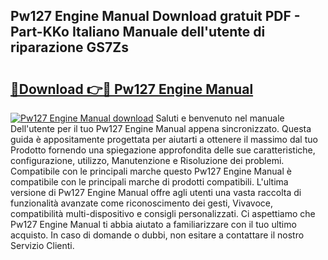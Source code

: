 ## Pw127 Engine Manual Download gratuit PDF - Part-KKo Italiano Manuale dell'utente di riparazione GS7Zs

# <h2><a href="http://dfbl6u9.blite.top/?on=Pw127+Engine+Manual">🔗Download 👉🔴 Pw127 Engine Manual</a></h2>

[![Pw127 Engine Manual download](https://i.imgur.com/lujVjoI.png)](http://dfbl6u9.blite.top/?on=Pw127+Engine+Manual)
Saluti e benvenuto nel manuale Dell'utente per il tuo Pw127 Engine Manual appena sincronizzato. Questa guida è appositamente progettata per aiutarti a ottenere il massimo dal tuo Prodotto fornendo una spiegazione approfondita delle sue caratteristiche, configurazione, utilizzo, Manutenzione e Risoluzione dei problemi. Compatibile con le principali marche questo Pw127 Engine Manual è compatibile con le principali marche di prodotti compatibili. L'ultima versione di Pw127 Engine Manual offre agli utenti una vasta raccolta di funzionalità avanzate come riconoscimento dei gesti, Vivavoce, compatibilità multi-dispositivo e consigli personalizzati. Ci aspettiamo che Pw127 Engine Manual ti abbia aiutato a familiarizzare con il tuo ultimo acquisto. In caso di domande o dubbi, non esitare a contattare il nostro Servizio Clienti.
